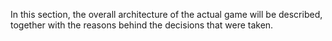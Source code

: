 In this section, the overall architecture of the actual game will be described, together with the reasons behind
the decisions that were taken.

## 